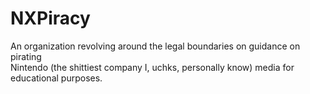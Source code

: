 # NXPiracy
An organization revolving around the legal boundaries on guidance on pirating  </br>
Nintendo (the shittiest company I, uchks, personally know) media for educational purposes. 
